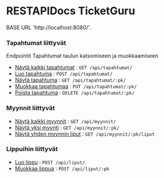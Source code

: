 
# RESTAPIDocs TicketGuru

BASE URL 'http://localhost:8080/'.



### Tapahtumat liittyvät 

Endpointit Tapahtumat taulun katsomiseen ja muokkaamiseen

* [Näytä kaikki tapahtumat](tapahtumat/get.md) : `GET /api/tapahtumat/`
* [Luo tapahtuma](tapahtumat/create.md) : `POST /api/tapahtumat/`
* [Näytä tapahtuma](tapahtumat/pk/get.md) : `GET /api/tapahtumat/:pk/`
* [Muokkaa tapahtumaa](tapahtumat/pk/put.md) : `PUT /api/tapahtumat/:pk/`
* [Poista tapahtuma](tapahtumat/pk/delete.md) : `DELETE /api/tapahtumat/:pk/`

### Myynnit liittyvät

* [Näytä kaikki myynnit](myynnit/get.md) : `GET /api/myynnit/`
* [Näytä yksi myynti](myynnit/pk/get.md) : `GET /api/myynnit/:pk/`
* [Näytä yhden myynnin liput](myynnit/pk/get.md) : `GET /api/myynnit/:pk/liput`

### Lippuihin liittyvät
* [Luo lippu](liput/create.md) : `POST /api/liput/`
* [Muokkaa lippua](liput/put.md) : `POST /api/liput/:pk`
